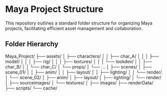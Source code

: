 # Maya Project Structure

This repository outlines a standard folder structure for organizing Maya projects, facilitating efficient asset management and collaboration.

## Folder Hierarchy

Maya_Project/                                <!-- Root project directory -->
├── assets/                                  <!-- Contains all reusable elements like characters and props -->
│   ├── characters/                          <!-- Directory for all character assets -->
│   │   ├── char_A/                          <!-- Character A asset directory -->
│   │   │   ├── model/                       <!-- Geometry and modeling files -->
│   │   │   ├── rig/                         <!-- Rigging setups -->
│   │   │   ├── textures/                    <!-- Textures specific to char_A -->
│   │   │   └── lookdev/                     <!-- Look development (shading/material tests) -->
│   │   ├── char_B/                          <!-- Character B asset directory -->
│   │   └── char_C/                          <!-- Character C asset directory -->
│   └── props/                               <!-- Directory for props used in scenes -->
│       └── ...                              <!-- Additional props go here -->
│
├── scenes/                                  <!-- Contains shot-specific animation and scene setups -->
│   ├── scene_01/                            <!-- Scene 01 content -->
│   │   ├── anim/                            <!-- Animation files for scene 01 -->
│   │   ├── layout/                          <!-- Camera, staging, and blocking setups -->
│   │   ├── lighting/                        <!-- Lighting configurations -->
│   │   └── render/                          <!-- Final render scenes or output for scene 01 -->
│   └── scene_02/                            <!-- Scene 02 content -->
│       ├── anim/                            <!-- Animation files for scene 02 -->
│       ├── layout/                          <!-- Camera and shot layout setups -->
│       ├── lighting/                        <!-- Lighting configurations for scene 02 -->
│       └── render/                          <!-- Render output for scene 02 -->
│
├── sourceimages/                            <!-- Stores image files used as textures or references -->
│   └── textures/                            <!-- Shared texture files used across multiple assets -->
│
├── images/                                  <!-- Contains playblasts, snapshots, and preview renders -->
├── renderData/                              <!-- Maya's internal render settings and data -->
├── scripts/                                 <!-- Custom MEL/Python scripts for tools or automation -->
└── cache/                                   <!-- Simulation caches like Alembic or nCache -->
